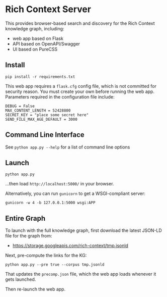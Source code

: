 # Rich Context Server

This provides browser-based search and discovery for the Rich Context
knowledge graph, including:

  - web app based on Flask
  - API based on OpenAPI/Swagger
  - UI based on PureCSS


## Install

```
pip install -r requirements.txt
```

This web app requires a `flask.cfg` config file, which is not
committed for security reason. You must create your own before running
the web app. Parameters required in the configuration file include:

```
DEBUG = False
MAX_CONTENT_LENGTH = 52428800
SECRET_KEY = "place some secret here"
SEND_FILE_MAX_AGE_DEFAULT = 3000
```


## Command Line Interface

See `python app.py --help` for a list of command line options


## Launch

```
python app.py
```

...then load `http://localhost:5000/` in your browser.

Alternatively, you can run `gunicorn` to get a WSGI-compliant server:

```
gunicorn -w 4 -b 127.0.0.1:5000 wsgi:APP
```


## Entire Graph

To launch with the full knowledge graph, first download the latest
JSON-LD file for the graph from:

  - <https://storage.googleapis.com/rich-context/tmp.jsonld>

Next, pre-compute the links for the KG:

```
python app.py --pre true --corpus tmp.jsonld 
```

That updates the `precomp.json` file, which the web app loads whenever
it gets launched.

Then re-launch the web app.
